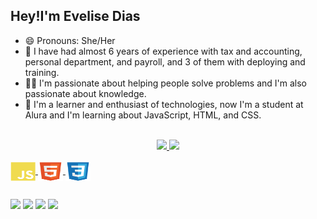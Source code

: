 ## Hey!I'm Evelise Dias 

 - 😄 Pronouns: She/Her
- 🔭 I have had almost 6 years of experience with tax and accounting, personal department, and payroll, and 3 of them with deploying and training.
- 🐱‍🏍 I'm passionate about helping people solve problems and I'm also passionate about knowledge.
- 🌱 I'm a learner and enthusiast of technologies, now I'm a student at Alura and I'm learning about JavaScript, HTML, and CSS.


<br>
<div align="center">
  <a href="https://github.com/evelisedias">
  <img height="150em" src="https://github-readme-stats.vercel.app/api?username=evelisedias&show_icons=true&theme=dark&include_all_commits=true&count_private=true"/>
  <img height="150em" src="https://github-readme-stats.vercel.app/api/top-langs/?username=evelisedias&layout=compact&langs_count=7&theme=dark"/>
</div>

  <div style="display: inline_block"><br>
  <img align="center" alt="eve-Js" height="30" width="40" src="https://raw.githubusercontent.com/devicons/devicon/master/icons/javascript/javascript-plain.svg">
  <img align="center" alt="eve-HTML" height="30" width="40" src="https://raw.githubusercontent.com/devicons/devicon/master/icons/html5/html5-original.svg">
  <img align="center" alt="eve-CSS" height="30" width="40" src="https://raw.githubusercontent.com/devicons/devicon/master/icons/css3/css3-original.svg">
</div>
  
  ##
  
  <div> 
  <a href="https://instagram.com/evelisedias_" target="_blank"><img src="https://img.shields.io/badge/-Instagram-%23E4405F?style=for-the-badge&logo=instagram&logoColor=white" target="_blank"></a>
 <a href="https://discord.gg/EveliseDias#3018" target="_blank"><img src="https://img.shields.io/badge/Discord-7289DA?style=for-the-badge&logo=discord&logoColor=white" target="_blank"></a> 
  <a href = "mailto:evelisedias72@gmail.com"><img src="https://img.shields.io/badge/-Gmail-%23333?style=for-the-badge&logo=gmail&logoColor=white" target="_blank"></a>
  <a href="https://www.linkedin.com/in/evelise-dias-44a72a87/" target="_blank"><img src="https://img.shields.io/badge/-LinkedIn-%230077B5?style=for-the-badge&logo=linkedin&logoColor=white" target="_blank"></a> 


